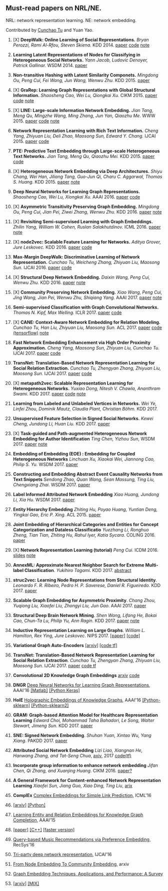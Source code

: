 ## Must-read papers on NRL/NE.
NRL: network representation learning. NE: network embedding.

Contributed by [Cunchao Tu](http://thunlp.org/~tcc/) and Yuan Yao.

1. [X] **DeepWalk: Online Learning of Social Representations.**
*Bryan Perozzi, Rami Al-Rfou, Steven Skiena.*  KDD 2014. 
[paper](https://arxiv.org/pdf/1403.6652)
[code](https://github.com/phanein/deepwalk) 
[note](https://github.com/xiaohan2012/daily-reading/blob/master/june/deep-walk.md)

1. **Learning Latent Representations of Nodes for Classifying in Heterogeneous Social Networks.**
*Yann Jacob, Ludovic Denoyer, Patrick Gallinar.* WSDM 2014. [paper](http://webia.lip6.fr/~gallinar/gallinari/uploads/Teaching/WSDM2014-jacob.pdf)

1. **Non-transitive Hashing with Latent Similarity Componets.**
*Mingdong Ou, Peng Cui, Fei Wang, Jun Wang, Wenwu Zhu.*  KDD 2015. [paper](http://media.cs.tsinghua.edu.cn/~multimedia/cuipeng/papers/KDD-NonTransitiveHashing.pdf)

1. [X] **GraRep: Learning Graph Representations with Global Structural Information.**
*Shaosheng Cao, Wei Lu, Qiongkai Xu.*  CIKM 2015. 
[paper](https://www.researchgate.net/profile/Qiongkai_Xu/publication/301417811_GraRep/links/5847ecdb08ae8e63e633b5f2/GraRep.pdf) 
[code](https://github.com/ShelsonCao/GraRep)
[note](https://github.com/xiaohan2012/daily-reading/blob/master/july/network-embedding-tutorial-icdm2016.md#grarep)

1. [X] **LINE: Large-scale Information Network Embedding.**
*Jian Tang, Meng Qu, Mingzhe Wang, Ming Zhang, Jun Yan, Qiaozhu Me.*  WWW 2015. [paper](https://arxiv.org/pdf/1503.03578.pdf) [code](https://github.com/tangjianpku/LINE)
[note](https://github.com/xiaohan2012/daily-reading/blob/master/july/line-large-scale-information-network-embedding.md)

1. **Network Representation Learning with Rich Text Information.**
*Cheng Yang, Zhiyuan Liu, Deli Zhao, Maosong Sun, Edward Y. Chang.*  IJCAI 2015. [paper](http://thunlp.org/~yangcheng/publications/ijcai15.pdf) [code](https://github.com/thunlp/tadw)

1. **PTE: Predictive Text Embedding through Large-scale Heterogeneous Text Networks.**
*Jian Tang, Meng Qu, Qiaozhu Mei.*  KDD 2015. [paper](https://arxiv.org/pdf/1508.00200.pdf) [code](https://github.com/mnqu/PTE)

1. [X] **Heterogeneous Network Embedding via Deep Architectures.**
*Shiyu Chang, Wei Han, Jiliang Tang, Guo-Jun Qi, Charu C. Aggarwal, Thomas S. Huang.* KDD 2015. 
[paper](http://www.ifp.illinois.edu/~chang87/papers/kdd_2015.pdf)
[note](https://github.com/xiaohan2012/daily-reading/blob/a13de97915d4f51fa91bff2316a4506c064f18f1/june/heterogeneous-network-embedding-via-deep-architecture.md)

1. **Deep Neural Networks for Learning Graph Representations.**
*Shaosheng Cao, Wei Lu, Xiongkai Xu.* AAAI 2016. [paper](https://pdfs.semanticscholar.org/1a37/f07606d60df365d74752857e8ce909f700b3.pdf) [code](https://github.com/ShelsonCao/DNGR)

1. [X] **Asymmetric Transitivity Preserving Graph Embedding.**
*Mingdong Ou, Peng Cui, Jian Pei, Ziwei Zhang, Wenwu Zhu.*  KDD 2016.
[paper](http://media.cs.tsinghua.edu.cn/~multimedia/cuipeng/papers/hoppe.pdf)
[note](https://github.com/xiaohan2012/daily-reading/blob/master/july/asymmetric-transitivity-preserving-graph-embedding.md)

1. [X] **Revisiting Semi-supervised Learning with Graph Embeddings.**
*Zhilin Yang, William W. Cohen, Ruslan Salakhutdinov.* ICML 2016. 
[paper](http://www.jmlr.org/proceedings/papers/v48/yanga16.pdf)
[note](https://github.com/xiaohan2012/daily-reading/blob/master/july/semi-supervised-learning-with-graph-embedding.md)

1. [X] **node2vec: Scalable Feature Learning for Networks.**
*Aditya Grover, Jure Leskovec.*  KDD 2016. [paper](http://www.kdd.org/kdd2016/papers/files/rfp0218-groverA.pdf) [code](https://github.com/aditya-grover/node2vec)

1. **Max-Margin DeepWalk: Discriminative Learning of Network Representation.**
*Cunchao Tu, Weicheng Zhang, Zhiyuan Liu, Maosong Sun.*  IJCAI 2016. [paper](http://thunlp.org/~tcc/publications/ijcai2016_mmdw.pdf) [code](https://github.com/thunlp/mmdw)

1. [X] **Structural Deep Network Embedding.**
*Daixin Wang, Peng Cui, Wenwu Zhu.*  KDD 2016. 
[paper](http://media.cs.tsinghua.edu.cn/~multimedia/cuipeng/papers/SDNE.pdf)
[note](https://github.com/xiaohan2012/daily-reading/blob/master/july/structural-deep-networok-embedding.md)

1. [X] **Community Preserving Network Embedding.**
*Xiao Wang, Peng Cui, Jing Wang, Jian Pei, Wenwu Zhu, Shiqiang Yang.* AAAI 2017. 
[paper](http://media.cs.tsinghua.edu.cn/~multimedia/cuipeng/papers/NE-Community.pdf)
[note](https://github.com/xiaohan2012/daily-reading/blob/master/july/network-embedding-tutorial-icdm2016.md#community-preserving-network-embedding)

1. **Semi-supervised Classification with Graph Convolutional Networks.**
*Thomas N. Kipf, Max Welling.* ICLR 2017. [paper](https://arxiv.org/pdf/1609.02907.pdf) [code](https://github.com/tkipf/gcn)

1. [X] **CANE: Context-Aware Network Embedding for Relation Modeling.**
*Cunchao Tu, Han Liu, Zhiyuan Liu, Maosong Sun.* ACL 2017. 
[paper](http://thunlp.org/~tcc/publications/acl2017_cane.pdf) 
[code (tensorflow)](https://github.com/thunlp/cane)
[note](https://github.com/xiaohan2012/daily-reading/blob/master/august/cane.md)

1. **Fast Network Embedding Enhancement via High Order Proximity Approximation.**
*Cheng Yang, Maosong Sun, Zhiyuan Liu, Cunchao Tu.* IJCAI 2017. [paper](http://thunlp.org/~tcc/publications/ijcai2017_neu.pdf) [code](https://github.com/thunlp/neu)

1. **TransNet: Translation-Based Network Representation Learning for Social Relation Extraction.**
*Cunchao Tu, Zhengyan Zhang, Zhiyuan Liu, Maosong Sun.* IJCAI 2017. [paper](http://thunlp.org/~tcc/publications/ijcai2017_transnet.pdf) [code](https://github.com/thunlp/transnet)

1. [X] **metapath2vec: Scalable Representation Learning for Heterogeneous Networks.**
*Yuxiao Dong, Nitesh V. Chawla, Ananthram Swami.* KDD 2017. 
[paper](https://www3.nd.edu/~dial/publications/dong2017metapath2vec.pdf)
[code](https://ericdongyx.github.io/metapath2vec/m2v.html)
[note](https://github.com/xiaohan2012/daily-reading/blob/master/july/metapath2vec.md)

1. **Learning from Labeled and Unlabeled Vertices in Networks.**
*Wei Ye, Linfei Zhou, Dominik Mautz, Claudia Plant, Christian Böhm.* KDD 2017.

1. **Unsupervised Feature Selection in Signed Social Networks.**
*Kewei Cheng, Jundong Li, Huan Liu.* KDD 2017. [paper](http://www.public.asu.edu/~jundongl/paper/KDD17_SignedFS.pdf)

1. [X] **Task-guided and Path-augmented Heterogeneous Network Embedding for Author Identification**
*Ting Chen, Yizhou Sun*, WSDM 2017. 
[paper](http://dl.acm.org/citation.cfm?id=3018735)
[note](https://github.com/xiaohan2012/daily-reading/blob/master/july/network-embedding-for-author-identification.md)

1. **Embedding of Embedding (EOE) : Embedding for Coupled Heterogeneous Networks**
*Linchuan Xu, Xiaokai Wei, Jiannong Cao, Philip S. Yu.* WSDM 2017. [paper](http://dl.acm.org/citation.cfm?id=3018723)

1. **Constructing and Embedding Abstract Event Causality Networks from Text Snippets**
*Sendong Zhao, Quan Wang, Sean Massung, Ting Liu, Chengxiang Zhai*. WSDM 2017. [paper](http://dl.acm.org/citation.cfm?id=3018707)

1. **Label Informed Attributed Network Embedding**
*Xiao Huang, Jundong Li, Xia Hu*. WSDM 2017. [paper](http://dl.acm.org/citation.cfm?id=3018667)


1. **Entity Hierarchy Embedding**
*Zhiting Hu,  Poyao Huang,  Yuntian Deng,  Yingkai Gao,  Eric P. Xing*. ACL 2015. [paper](https://www.cs.cmu.edu/~zhitingh/data/acl15entity.pdf)

1. **Joint Embedding of Hierarchical Categories and Entities for Concept Categorization and Dataless Classificatio**
*Yuezhang Li, Ronghuo Zheng, Tian Tian, Zhiting Hu, Rahul Iyer, Katia Sycara*. COLING 2016. 
[paper](https://arxiv.org/pdf/1607.07956.pdf)

1. [X] **Network Representation Learning (tutorial)**
*Peng Cui*.
ICDM 2016. 
[slides](http://media.cs.tsinghua.edu.cn/~multimedia/cuipeng/papers/Network%20Representation-Tutorial.pdf)
[note](https://github.com/xiaohan2012/daily-reading/blob/master/july/network-embedding-tutorial-icdm2016.md)

1. **AnnexML: Approximate Nearest Neighbor Search for Extreme Multi-label Classification**. 
*Yukihiro Tagami*. 
KDD 2017. 
[abstract](http://www.kdd.org/kdd2017/papers/view/annexml-approximate-nearest-neighbor-search-for-extreme-multi-label-classif)


1. **struc2vec: Learning Node Representations from Structural Identity**. 
*Leonardo F. R. Ribeiro,  Pedro H. P. Saverese, Daniel R. Figueiredo*. 
KDD 2017. 
[paper](https://arxiv.org/abs/1704.03165)

1. **Scalable Graph Embedding for Asymmetric Proximity**.
*Chang Zhou, Yuqiong Liu, Xiaofei Liu, Zhongyi Liu, Jun Gao*. 
AAAI 2017. 
[paper](https://aaai.org/ocs/index.php/AAAI/AAAI17/paper/view/14696/14500)

1. **Structural Deep Brain Network Mining**. 
*Shen Wang, Lifang He, Bokai Cao, Chun-Ta Lu, Philip Yu, Ann Ragin*. 
KDD 2017. 
[paper](https://www.cs.uic.edu/~clu/doc/kdd17_SDBN.pdf)
[note](https://github.com/xiaohan2012/daily-reading/blob/master/july/structural-deep-networok-embedding.md)

1. **Inductive Representation Learning on Large Graphs**. 
*William L. Hamilton, Rex Ying, Jure Leskovec*.
NIPS 2017. 
[[paper]](https://arxiv.org/abs/1706.02216) [[code]](https://github.com/williamleif/GraphSAGE)

1. **Variational Graph Auto-Encoders**
[[arxiv]](https://arxiv.org/abs/1611.07308) [[code tf]](https://github.com/tkipf/gae)

1. **TransNet: Translation-Based Network Representation Learning for Social Relation Extraction**.
*Cunchao Tu, Zhengyan Zhang, Zhiyuan Liu, Maosong Sun*. 
IJCAI 2017.
[paper](http://thunlp.org/~tcc/publications/ijcai2017_transnet.pdf) [code tf](https://github.com/thunlp/TransNet)

1. **Convolutional 2D Knowledge Graph Embeddings**
[arxiv](https://arxiv.org/pdf/1707.01476v2.pdf) [code](https://github.com/TimDettmers/ConvE)

1. **DNGR**
[Deep Neural Networks for Learning Graph Representations](http://www.aaai.org/ocs/index.php/AAAI/AAAI16/paper/view/12423), AAAI'16
[[Matlab]](https://github.com/ShelsonCao/DNGR) [[Python Keras]](https://github.com/MdAsifKhan/DNGR-Keras)

1. **HolE**
[Holographic Embeddings of Knowledge Graphs](http://dl.acm.org/citation.cfm?id=3016172), AAAI'16
[[Python-sklearn]](https://github.com/mnick/holographic-embeddings) [[Python-sklearn2]](https://github.com/mnick/scikit-kge)

1. **GRAM: Graph-based Attention Model for Healthcare Representation Learning**
*Edward Choi, Mohammad Taha Bahadori, Le Song, Walter Stewart, Jimeng Sun*. 
KDD 2017. 
[paper](https://arxiv.org/abs/1611.07012)

1. **SNE: Signed Network Embedding**. 
*Shuhan Yuan, Xintao Wu, Yang Xiang*. 
PAKDD 2017. 
[paper](https://arxiv.org/abs/1703.04837)

1. **Attributed Social Network Embedding**
*Lizi Liao, Xiangnan He, Hanwang Zhang, and Tat-Seng Chua*,
[axiv](https://arxiv.org/pdf/1705.04969.pdf), 2017
[code(tf)](https://github.com/lizi-git/Social-Network-Embedding)

1. **Incorporate group information to enhance network embedding**
*Jifan Chen, Qi Zhang, and Xuanjing Huang*. 
CIKM 2016. 
[paper?]()

1. **A General Framework for Content-enhanced Network Representation Learning**
*Xiaofei Sun, Jiang Guo, Xiao Ding, Ting Liu*, 
[arix](https://arxiv.org/abs/1610.02906)

1. **ComplEx**
[Complex Embeddings for Simple Link Prediction](http://dl.acm.org/citation.cfm?id=3045609), ICML'16

1. [[arxiv]](https://arxiv.org/abs/1606.06357) [[Python]](https://github.com/ttrouill/complex)

1. [Learning Entity and Relation Embeddings for Knowledge Graph Completion](http://dl.acm.org/citation.cfm?id=2886624), AAAI'15

1. [[paper]](http://nlp.csai.tsinghua.edu.cn/~lzy/publications/aaai2015_transr.pdf) [[C++]](https://github.com/thunlp/KB2E)  [[faster version]](https://github.com/thunlp/Fast-TransX)

1. [Query-based Music Recommendations via Preference Embedding](http://dl.acm.org/citation.cfm?id=2959169), RecSys'16

1. [Tri-party deep network representation](http://dl.acm.org/citation.cfm?id=3060886), IJCAI'16

1. [From Node Embedding To Community Embedding](https://arxiv.org/abs/1610.09950), arxiv

1. [Graph Embedding Techniques, Applications, and Performance: A Survey](https://arxiv.org/pdf/1705.02801.pdf)

1. [[arxiv]](https://arxiv.org/abs/1705.02801) [[MIX]](https://github.com/palash1992/GEM)

